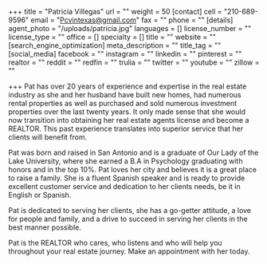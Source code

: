 +++
title = "Patricia Villegas"
url = ""
weight = 50
[contact]
cell = "210-689-9596"
email = "Pcvintexas@gmail.com"
fax = ""
phone = ""
[details]
agent_photo = "/uploads/patricia.jpg"
languages = []
license_number = ""
license_type = ""
office = []
specialty = []
title = ""
website = ""
[search_engine_optimization]
meta_description = ""
title_tag = ""
[social_media]
facebook = ""
instagram = ""
linkedin = ""
pinterest = ""
realtor = ""
reddit = ""
redfin = ""
trulia = ""
twitter = ""
youtube = ""
zillow = ""

+++
Pat has over 20 years of experience and expertise in the real estate industry as she and her husband have built new homes, had numerous rental properties as well as purchased and sold numerous investment properties over the last twenty years. It only made sense that she would now transition into obtaining her real estate agents license and become a REALTOR. This past experience translates into superior service that her clients will benefit from.

Pat was born and raised in San Antonio and is a graduate of Our Lady of the Lake University, where she earned a B.A in Psychology graduating with honors and in the top 10%. Pat loves her city and believes it is a great place to raise a family. She is a fluent Spanish speaker and is ready to provide excellent customer service and dedication to her clients needs, be it in English or Spanish.

Pat is dedicated to serving her clients, she has a go-getter attitude, a love for people and family, and a drive to succeed in serving her clients in the best manner possible.

Pat is the REALTOR who cares, who listens and who will help you throughout your real estate journey. Make an appointment with her today.